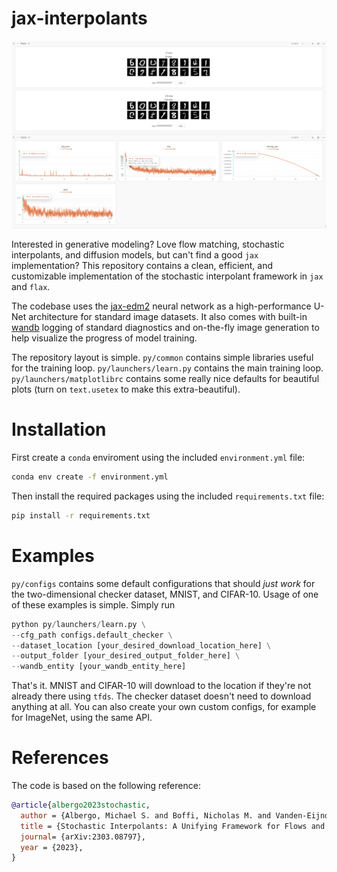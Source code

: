 # jax-interpolants

![wandb](imgs/mnist_wandb.png)

Interested in generative modeling? Love flow matching, stochastic interpolants, and diffusion models, but can't find a good ``jax`` implementation? This repository contains a clean, efficient, and customizable implementation of the stochastic interpolant framework in ``jax`` and ``flax``. 

The codebase uses the [jax-edm2](https://github.com/nmboffi/jax-edm2) neural network as a high-performance U-Net architecture for standard image datasets. It also comes with built-in [wandb](https://wandb.ai) logging of standard diagnostics and on-the-fly image generation to help visualize the progress of model training.

The repository layout is simple. ``py/common`` contains simple libraries useful for the training loop. ``py/launchers/learn.py`` contains the main training loop. ``py/launchers/matplotlibrc`` contains some really nice defaults for beautiful plots (turn on ``text.usetex`` to make this extra-beautiful). 

# Installation

First create a ``conda`` enviroment using the included ``environment.yml`` file:

``` sh
conda env create -f environment.yml
```

Then install the required packages using the included ``requirements.txt`` file:

```sh
pip install -r requirements.txt
```

# Examples

``py/configs`` contains some default configurations that should *just work* for the two-dimensional checker dataset, MNIST, and CIFAR-10. Usage of one of these examples is simple. Simply run

``` python
python py/launchers/learn.py \
--cfg_path configs.default_checker \
--dataset_location [your_desired_download_location_here] \
--output_folder [your_desired_output_folder_here] \
--wandb_entity [your_wandb_entity_here]
```

That's it. MNIST and CIFAR-10 will download to the location if they're not already there using ``tfds``. The checker dataset doesn't need to download anything at all. You can also create your own custom configs, for example for ImageNet, using the same API.

# References
The code is based on the following reference:

``` bibtex
@article{albergo2023stochastic,
  author = {Albergo, Michael S. and Boffi, Nicholas M. and Vanden-Eijnden, Eric},
  title = {Stochastic Interpolants: A Unifying Framework for Flows and Diffusions},
  journal= {arXiv:2303.08797},
  year = {2023},
}
```
